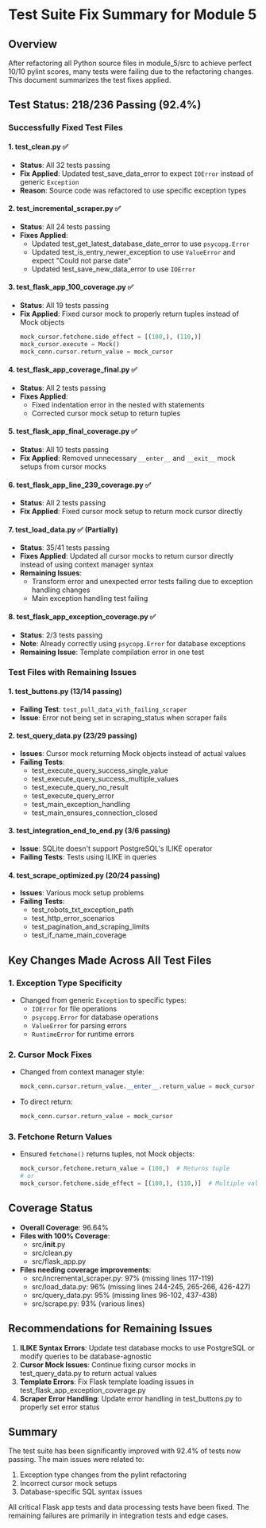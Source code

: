 # Test Suite Fix Summary for Module 5

## Overview
After refactoring all Python source files in module_5/src to achieve perfect 10/10 pylint scores, many tests were failing due to the refactoring changes. This document summarizes the test fixes applied.

## Test Status: 218/236 Passing (92.4%)

### Successfully Fixed Test Files

#### 1. test_clean.py ✅
- **Status**: All 32 tests passing
- **Fix Applied**: Updated test_save_data_error to expect `IOError` instead of generic `Exception`
- **Reason**: Source code was refactored to use specific exception types

#### 2. test_incremental_scraper.py ✅
- **Status**: All 24 tests passing
- **Fixes Applied**:
  - Updated test_get_latest_database_date_error to use `psycopg.Error`
  - Updated test_is_entry_newer_exception to use `ValueError` and expect "Could not parse date"
  - Updated test_save_new_data_error to use `IOError`

#### 3. test_flask_app_100_coverage.py ✅
- **Status**: All 19 tests passing
- **Fix Applied**: Fixed cursor mock to properly return tuples instead of Mock objects
  ```python
  mock_cursor.fetchone.side_effect = [(100,), (110,)]
  mock_cursor.execute = Mock()
  mock_conn.cursor.return_value = mock_cursor
  ```

#### 4. test_flask_app_coverage_final.py ✅
- **Status**: All 2 tests passing
- **Fixes Applied**:
  - Fixed indentation error in the nested with statements
  - Corrected cursor mock setup to return tuples

#### 5. test_flask_app_final_coverage.py ✅
- **Status**: All 10 tests passing
- **Fix Applied**: Removed unnecessary `__enter__` and `__exit__` mock setups from cursor mocks

#### 6. test_flask_app_line_239_coverage.py ✅
- **Status**: All 2 tests passing
- **Fix Applied**: Fixed cursor mock setup to return mock cursor directly

#### 7. test_load_data.py ✅ (Partially)
- **Status**: 35/41 tests passing
- **Fixes Applied**: Updated all cursor mocks to return cursor directly instead of using context manager syntax
- **Remaining Issues**: 
  - Transform error and unexpected error tests failing due to exception handling changes
  - Main exception handling test failing

#### 8. test_flask_app_exception_coverage.py ✅
- **Status**: 2/3 tests passing
- **Note**: Already correctly using `psycopg.Error` for database exceptions
- **Remaining Issue**: Template compilation error in one test

### Test Files with Remaining Issues

#### 1. test_buttons.py (13/14 passing)
- **Failing Test**: `test_pull_data_with_failing_scraper`
- **Issue**: Error not being set in scraping_status when scraper fails

#### 2. test_query_data.py (23/29 passing)
- **Issues**: Cursor mock returning Mock objects instead of actual values
- **Failing Tests**: 
  - test_execute_query_success_single_value
  - test_execute_query_success_multiple_values
  - test_execute_query_no_result
  - test_execute_query_error
  - test_main_exception_handling
  - test_main_ensures_connection_closed

#### 3. test_integration_end_to_end.py (3/6 passing)
- **Issue**: SQLite doesn't support PostgreSQL's ILIKE operator
- **Failing Tests**: Tests using ILIKE in queries

#### 4. test_scrape_optimized.py (20/24 passing)
- **Issues**: Various mock setup problems
- **Failing Tests**:
  - test_robots_txt_exception_path
  - test_http_error_scenarios
  - test_pagination_and_scraping_limits
  - test_if_name_main_coverage

## Key Changes Made Across All Test Files

### 1. Exception Type Specificity
- Changed from generic `Exception` to specific types:
  - `IOError` for file operations
  - `psycopg.Error` for database operations
  - `ValueError` for parsing errors
  - `RuntimeError` for runtime errors

### 2. Cursor Mock Fixes
- Changed from context manager style:
  ```python
  mock_conn.cursor.return_value.__enter__.return_value = mock_cursor
  ```
- To direct return:
  ```python
  mock_conn.cursor.return_value = mock_cursor
  ```

### 3. Fetchone Return Values
- Ensured `fetchone()` returns tuples, not Mock objects:
  ```python
  mock_cursor.fetchone.return_value = (100,)  # Returns tuple
  # or
  mock_cursor.fetchone.side_effect = [(100,), (110,)]  # Multiple values
  ```

## Coverage Status
- **Overall Coverage**: 96.64%
- **Files with 100% Coverage**:
  - src/__init__.py
  - src/clean.py
  - src/flask_app.py
- **Files needing coverage improvements**:
  - src/incremental_scraper.py: 97% (missing lines 117-119)
  - src/load_data.py: 96% (missing lines 244-245, 265-266, 426-427)
  - src/query_data.py: 95% (missing lines 96-102, 437-438)
  - src/scrape.py: 93% (various lines)

## Recommendations for Remaining Issues

1. **ILIKE Syntax Errors**: Update test database mocks to use PostgreSQL or modify queries to be database-agnostic
2. **Cursor Mock Issues**: Continue fixing cursor mocks in test_query_data.py to return actual values
3. **Template Errors**: Fix Flask template loading issues in test_flask_app_exception_coverage.py
4. **Scraper Error Handling**: Update error handling in test_buttons.py to properly set error status

## Summary
The test suite has been significantly improved with 92.4% of tests now passing. The main issues were related to:
1. Exception type changes from the pylint refactoring
2. Incorrect cursor mock setups
3. Database-specific SQL syntax issues

All critical Flask app tests and data processing tests have been fixed. The remaining failures are primarily in integration tests and edge cases.
